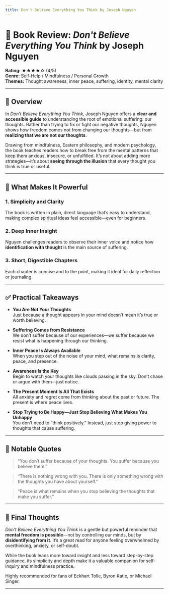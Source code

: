 ```yaml
---
title: Don't Believe Everything You Think by Joseph Nguyen
---
```


# 📘 Book Review: *Don't Believe Everything You Think* by Joseph Nguyen

**Rating:** ★★★★☆ (4/5)  
**Genre:** Self-Help / Mindfulness / Personal Growth  
**Themes:** Thought awareness, inner peace, suffering, identity, mental clarity

---

## 📝 Overview

In *Don’t Believe Everything You Think*, Joseph Nguyen offers a **clear and accessible guide** to understanding the root of emotional suffering: our thoughts. Rather than trying to fix or fight our negative thoughts, Nguyen shows how freedom comes not from changing our thoughts—but from **realizing that we are not our thoughts**.

Drawing from mindfulness, Eastern philosophy, and modern psychology, the book teaches readers how to break free from the mental patterns that keep them anxious, insecure, or unfulfilled. It’s not about adding more strategies—it’s about **seeing through the illusion** that every thought you think is true or useful.

---

## 🌟 What Makes It Powerful

### 1. Simplicity and Clarity  
The book is written in plain, direct language that’s easy to understand, making complex spiritual ideas feel accessible—even for beginners.

### 2. Deep Inner Insight  
Nguyen challenges readers to observe their inner voice and notice how **identification with thought** is the main source of suffering.

### 3. Short, Digestible Chapters  
Each chapter is concise and to the point, making it ideal for daily reflection or journaling.

---

## ✅ Practical Takeaways

- **You Are Not Your Thoughts**  
  Just because a thought appears in your mind doesn’t mean it’s true or worth believing.

- **Suffering Comes from Resistance**  
  We don’t suffer because of our experiences—we suffer because we resist what is happening through our thinking.

- **Inner Peace Is Always Available**  
  When you step out of the noise of your mind, what remains is clarity, peace, and presence.

- **Awareness Is the Key**  
  Begin to watch your thoughts like clouds passing in the sky. Don’t chase or argue with them—just notice.

- **The Present Moment Is All That Exists**  
  All anxiety and regret come from thinking about the past or future. The present is where peace lives.

- **Stop Trying to Be Happy—Just Stop Believing What Makes You Unhappy**  
  You don’t need to “think positively.” Instead, just stop giving power to thoughts that cause suffering.

---

## 💬 Notable Quotes

> “You don’t suffer because of your thoughts. You suffer because you believe them.”

> “There is nothing wrong with you. There is only something wrong with the thoughts you have about yourself.”

> “Peace is what remains when you stop believing the thoughts that make you suffer.”

---

## 🧠 Final Thoughts

*Don’t Believe Everything You Think* is a gentle but powerful reminder that **mental freedom is possible**—not by controlling our minds, but by **disidentifying from it**. It’s a great read for anyone feeling overwhelmed by overthinking, anxiety, or self-doubt.

While the book leans more toward insight and less toward step-by-step guidance, its simplicity and depth make it a valuable companion for self-inquiry and mindfulness practice.

Highly recommended for fans of Eckhart Tolle, Byron Katie, or Michael Singer.

---

